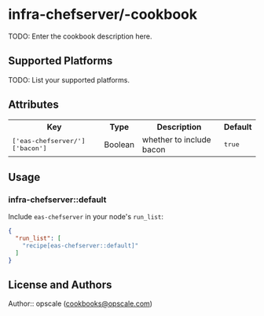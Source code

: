 # infra-chefserver/-cookbook

TODO: Enter the cookbook description here.

## Supported Platforms

TODO: List your supported platforms.

## Attributes

<table>
  <tr>
    <th>Key</th>
    <th>Type</th>
    <th>Description</th>
    <th>Default</th>
  </tr>
  <tr>
    <td><tt>['eas-chefserver/']['bacon']</tt></td>
    <td>Boolean</td>
    <td>whether to include bacon</td>
    <td><tt>true</tt></td>
  </tr>
</table>

## Usage

### infra-chefserver::default

Include `eas-chefserver` in your node's `run_list`:

```json
{
  "run_list": [
    "recipe[eas-chefserver::default]"
  ]
}
```

## License and Authors

Author:: opscale (<cookbooks@opscale.com>)
